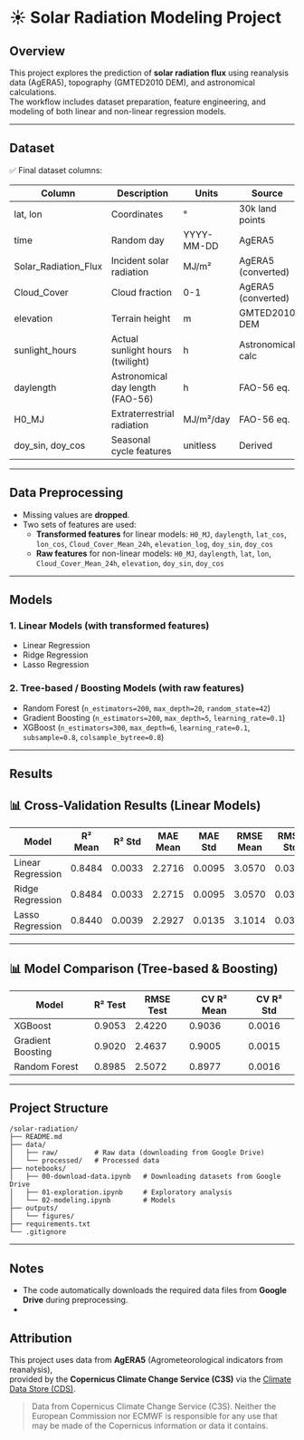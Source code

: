 # ☀️ Solar Radiation Modeling Project

## Overview
This project explores the prediction of **solar radiation flux** using reanalysis data (AgERA5), topography (GMTED2010 DEM), and astronomical calculations.  
The workflow includes dataset preparation, feature engineering, and modeling of both linear and non-linear regression models.

---

## Dataset
✅ Final dataset columns:

| Column               | Description                          | Units        | Source             |
|----------------------|--------------------------------------|--------------|--------------------|
| lat, lon             | Coordinates                          | °            | 30k land points    |
| time                 | Random day                           | YYYY-MM-DD   | AgERA5             |
| Solar_Radiation_Flux | Incident solar radiation             | MJ/m²        | AgERA5 (converted) |
| Cloud_Cover          | Cloud fraction                       | 0-1          | AgERA5 (converted) |
| elevation            | Terrain height                       | m            | GMTED2010 DEM      |
| sunlight_hours       | Actual sunlight hours (twilight)     | h            | Astronomical calc  |
| daylength            | Astronomical day length (FAO-56)     | h            | FAO-56 eq.         |
| H0_MJ                | Extraterrestrial radiation           | MJ/m²/day    | FAO-56 eq.         |
| doy_sin, doy_cos     | Seasonal cycle features              | unitless     | Derived            |

---

## Data Preprocessing
- Missing values are **dropped**.  
- Two sets of features are used:
  - **Transformed features** for linear models: `H0_MJ`, `daylength`, `lat_cos`, `lon_cos`, `Cloud_Cover_Mean_24h`, `elevation_log`, `doy_sin`, `doy_cos`  
  - **Raw features** for non-linear models: `H0_MJ`, `daylength`, `lat`, `lon`, `Cloud_Cover_Mean_24h`, `elevation`, `doy_sin`, `doy_cos`

---

## Models

### 1. Linear Models (with transformed features)
- Linear Regression  
- Ridge Regression  
- Lasso Regression  

### 2. Tree-based / Boosting Models (with raw features)
- Random Forest (`n_estimators=200`, `max_depth=20`, `random_state=42`)  
- Gradient Boosting (`n_estimators=200`, `max_depth=5`, `learning_rate=0.1`)  
- XGBoost (`n_estimators=300`, `max_depth=6`, `learning_rate=0.1`, `subsample=0.8`, `colsample_bytree=0.8`)  

---

## Results
## 📊 Cross-Validation Results (Linear Models)

| Model              | R² Mean | R² Std | MAE Mean | MAE Std | RMSE Mean | RMSE Std |
|--------------------|---------|--------|----------|---------|-----------|----------|
| Linear Regression  | 0.8484  | 0.0033 | 2.2716   | 0.0095  | 3.0570    | 0.0300   |
| Ridge Regression   | 0.8484  | 0.0033 | 2.2715   | 0.0095  | 3.0570    | 0.0300   |
| Lasso Regression   | 0.8440  | 0.0039 | 2.2927   | 0.0135  | 3.1014    | 0.0347   |

---

## 📊 Model Comparison (Tree-based & Boosting)

| Model             | R² Test | RMSE Test | CV R² Mean | CV R² Std |
|-------------------|---------|-----------|------------|-----------|
| XGBoost           | 0.9053  | 2.4220    | 0.9036     | 0.0016    |
| Gradient Boosting | 0.9020  | 2.4637    | 0.9005     | 0.0015    |
| Random Forest     | 0.8985  | 2.5072    | 0.8977     | 0.0016    |

---
## Project Structure
```
/solar-radiation/
├── README.md
├── data/
│   ├── raw/         # Raw data (downloading from Google Drive)
│   └── processed/   # Processed data
├── notebooks/
│   ├── 00-download-data.ipynb   # Downloading datasets from Google Drive
│   ├── 01-exploration.ipynb     # Exploratory analysis
│   └── 02-modeling.ipynb        # Models
├── outputs/
│   └── figures/
├── requirements.txt
└── .gitignore
```
---
## Notes

- The code automatically downloads the required data files from **Google Drive** during preprocessing.
- 
## Attribution

This project uses data from **AgERA5** (Agrometeorological indicators from reanalysis),  
provided by the **Copernicus Climate Change Service (C3S)** via the [Climate Data Store (CDS)](https://cds.climate.copernicus.eu/datasets/sis-agrometeorological-indicators).  

> Data from Copernicus Climate Change Service (C3S). Neither the European Commission nor ECMWF is responsible for any use that may be made of the Copernicus information or data it contains.


